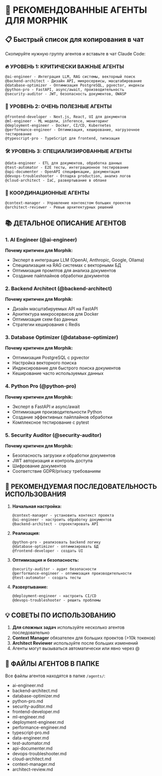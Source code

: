 # 🤖 РЕКОМЕНДОВАННЫЕ АГЕНТЫ ДЛЯ MORPHIK

## 📋 Быстрый список для копирования в чат

Скопируйте нужную группу агентов и вставьте в чат Claude Code:

### 🔥 УРОВЕНЬ 1: КРИТИЧЕСКИ ВАЖНЫЕ АГЕНТЫ

```
@ai-engineer - Интеграция LLM, RAG системы, векторный поиск
@backend-architect - Дизайн API, микросервисы, масштабирование
@database-optimizer - Оптимизация PostgreSQL, pgvector, индексы
@python-pro - FastAPI, async/await, производительность
@security-auditor - JWT, безопасность документов, OWASP
```

### 💎 УРОВЕНЬ 2: ОЧЕНЬ ПОЛЕЗНЫЕ АГЕНТЫ

```
@frontend-developer - Next.js, React, UI для документов
@ml-engineer - ML модели, inference, мониторинг
@deployment-engineer - Docker, CI/CD, Kubernetes
@performance-engineer - Оптимизация, кеширование, нагрузочное тестирование
@typescript-pro - TypeScript для frontend, типизация
```

### 🛠️ УРОВЕНЬ 3: СПЕЦИАЛИЗИРОВАННЫЕ АГЕНТЫ

```
@data-engineer - ETL для документов, обработка данных
@test-automator - E2E тесты, интеграционное тестирование
@api-documenter - OpenAPI спецификации, документация
@devops-troubleshooter - Отладка production, анализ логов
@cloud-architect - IaC, развертывание в облаке
```

### 🎯 КООРДИНАЦИОННЫЕ АГЕНТЫ

```
@context-manager - Управление контекстом больших проектов
@architect-reviewer - Ревью архитектурных решений
```

## 📚 ДЕТАЛЬНОЕ ОПИСАНИЕ АГЕНТОВ

### 1. AI Engineer (@ai-engineer)
**Почему критичен для Morphik:**
- Эксперт в интеграции LLM (OpenAI, Anthropic, Google, Ollama)
- Специализация на RAG системах с векторными БД
- Оптимизация промптов для анализа документов
- Создание пайплайнов обработки документов

### 2. Backend Architect (@backend-architect)
**Почему критичен для Morphik:**
- Дизайн масштабируемых API на FastAPI
- Архитектура микросервисов для Docker
- Оптимизация схем баз данных
- Стратегии кеширования с Redis

### 3. Database Optimizer (@database-optimizer)
**Почему критичен для Morphik:**
- Оптимизация PostgreSQL с pgvector
- Настройка векторного поиска
- Индексирование для быстрого поиска документов
- Кеширование часто используемых данных

### 4. Python Pro (@python-pro)
**Почему критичен для Morphik:**
- Эксперт в FastAPI и async/await
- Оптимизация производительности Python
- Создание эффективных пайплайнов обработки
- Комплексное тестирование с pytest

### 5. Security Auditor (@security-auditor)
**Почему критичен для Morphik:**
- Безопасность загрузки и обработки документов
- JWT авторизация и контроль доступа
- Шифрование документов
- Соответствие GDPR/privacy требованиям

## 🚀 РЕКОМЕНДУЕМАЯ ПОСЛЕДОВАТЕЛЬНОСТЬ ИСПОЛЬЗОВАНИЯ

1. **Начальная настройка:**
   ```
   @context-manager - установить контекст проекта
   @ai-engineer - настроить обработку документов
   @backend-architect - спроектировать API
   ```

2. **Реализация:**
   ```
   @python-pro - реализовать backend логику
   @database-optimizer - оптимизировать БД
   @frontend-developer - создать UI
   ```

3. **Оптимизация и безопасность:**
   ```
   @security-auditor - аудит безопасности
   @performance-engineer - оптимизация производительности
   @test-automator - создать тесты
   ```

4. **Развертывание:**
   ```
   @deployment-engineer - настроить CI/CD
   @devops-troubleshooter - решить проблемы
   ```

## 💡 СОВЕТЫ ПО ИСПОЛЬЗОВАНИЮ

1. **Для сложных задач** используйте несколько агентов последовательно
2. **Context Manager** обязателен для больших проектов (>10k токенов)
3. **Architect Reviewer** используйте после больших изменений
4. Агенты могут вызываться автоматически или явно через @

## 📁 ФАЙЛЫ АГЕНТОВ В ПАПКЕ

Все файлы агентов находятся в папке `/agents/`:
- ai-engineer.md
- backend-architect.md
- database-optimizer.md
- python-pro.md
- security-auditor.md
- frontend-developer.md
- ml-engineer.md
- deployment-engineer.md
- performance-engineer.md
- typescript-pro.md
- data-engineer.md
- test-automator.md
- api-documenter.md
- devops-troubleshooter.md
- cloud-architect.md
- context-manager.md
- architect-review.md